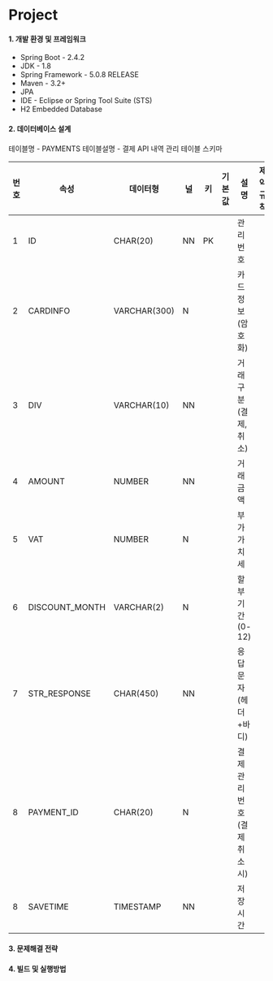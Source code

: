 # Project

#### 1. 개발 환경 및 프레임워크
* Spring Boot - 2.4.2
* JDK - 1.8
* Spring Framework - 5.0.8 RELEASE
* Maven - 3.2+
* JPA
* IDE - Eclipse or Spring Tool Suite (STS)
* H2 Embedded Database


#### 2. 데이터베이스 설계
테이블명 - PAYMENTS
테이블설명 - 결제 API 내역 관리
테이블 스키마
 
번호|속성|데이터형|널|키|기본값|설명|제약규칙|
----|----|----|----|----|----|----|----|
1|ID|CHAR(20)|NN|PK| |관리번호||
2|CARDINFO|VARCHAR(300)|N| | |카드정보(암호화)| |
3|DIV|VARCHAR(10)|NN| | |거래구분(결제,취소)| |
4|AMOUNT|NUMBER|NN| | |거래금액| |
5|VAT|NUMBER|N| | |부가가치세| |
6|DISCOUNT_MONTH|VARCHAR(2)|N| | |할부기간(0-12)| |
7|STR_RESPONSE|CHAR(450)|NN| | |응답문자(헤더+바디)| |
8|PAYMENT_ID|CHAR(20)|N| | |결제관리번호(결제취소시)| |
8|SAVETIME|TIMESTAMP|NN| | |저장시간| |

#### 3. 문제해결 전략


#### 4. 빌드 및 실행방법
